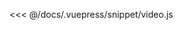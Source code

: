 <ClientOnly>
  <common-code-view name="video" :is-code-view="false"/>
</ClientOnly>

<<< @/docs/.vuepress/snippet/video.js
